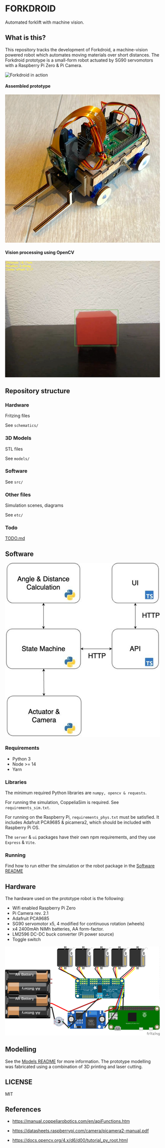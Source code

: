 # FORKDROID

Automated forklift with machine vision.

## What is this?

This repository tracks the development of Forkdroid, a machine-vision powered robot which automates moving materials over short distances.
The Forkdroid prototype is a small-form robot actuated by SG90 servomotors with a Raspberry Pi Zero & Pi Camera.

![Forkdroid in action](https://github.com/NIU1600415/rlp_forkdroid/blob/main/assets/animated.gif)

#### Assembled prototype

![Assembled prototype](https://github.com/NIU1600415/rlp_forkdroid/blob/main/assets/physical_assembled.jpg)

#### Vision processing using OpenCV

![Forkdroid vision processing](https://github.com/NIU1600415/rlp_forkdroid/blob/main/assets/vision_processing.jpg)

## Repository structure

### Hardware

Fritzing files

See `schematics/`

### 3D Models

STL files

See `models/`

### Software

See `src/`

### Other files

Simulation scenes, diagrams

See `etc/`

### Todo

[TODO.md](https://github.com/NIU1600415/rlp_forkdroid/blob/main/TODO.md)

## Software

![Software diagram](https://github.com/NIU1600415/rlp_forkdroid/blob/main/assets/software_diagram.jpg)

### Requirements

- Python 3
- Node >= 14
- Yarn

### Libraries

The minimum required Python libraries are `numpy, opencv & requests`.

For running the simulation, CoppeliaSim is required. See `requirements_sim.txt`.

For running on the Raspberry Pi, `requirements_phys.txt` must be satisfied. It includes Adafruit PCA9685 & picamera2, which should be included with Raspberry Pi OS.

The `server` & `ui` packages have their own npm requirements, and they use `Express` & `Vite`.

### Running

Find how to run either the simulation or the robot package in the [Software README](https://github.com/NIU1600415/rlp_forkdroid/blob/main/src/README.md)

## Hardware

The hardware used on the prototype robot is the following:

- Wifi enabled Raspberry Pi Zero
- Pi Camera rev. 2.1
- Adafruit PCA9685
- SG90 servomotor x5, 4 modified for continuous rotation (wheels)
- x4 2400mAh NiMh batteries, AA form-factor.
- LM2596 DC-DC buck converter (Pi power source)
- Toggle switch

![Hardware schematic](https://github.com/NIU1600415/rlp_forkdroid/blob/main/assets/schematic.png)

## Modelling

See the [Models README](https://github.com/NIU1600415/rlp_forkdroid/blob/main/models/README.md) for more information.
The prototype modelling was fabricated using a combination of 3D printing and laser cutting.

## LICENSE

MIT

## References

- https://manual.coppeliarobotics.com/en/apiFunctions.htm

- https://datasheets.raspberrypi.com/camera/picamera2-manual.pdf

- https://docs.opencv.org/4.x/d6/d00/tutorial_py_root.html
